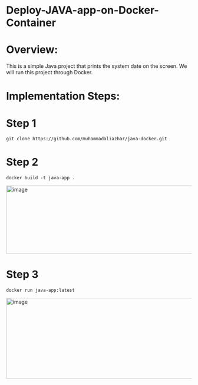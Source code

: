 # Deploy-JAVA-app-on-Docker-Container

# Overview:

This is a simple Java project that prints the system date on the screen. We will run this project through Docker.

# Implementation Steps:

# Step 1

`git clone https://github.com/muhammadaliazhar/java-docker.git`


# Step 2

`docker build -t java-app .`

<img width="906" height="185" alt="image" src="https://github.com/user-attachments/assets/9e452dce-0120-47bf-9abd-f345b234b4b5" />

# Step 3

`docker run java-app:latest`

<img width="1280" height="219" alt="image" src="https://github.com/user-attachments/assets/bfc79b69-2ce8-46a1-ba53-280668617bba" />

